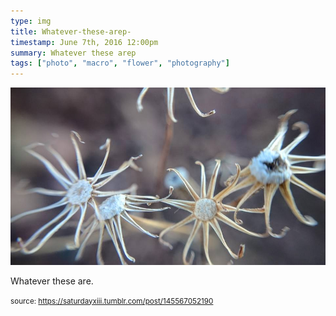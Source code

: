 ```yaml
---
type: img
title: Whatever-these-arep-
timestamp: June 7th, 2016 12:00pm
summary: Whatever these arep 
tags: ["photo", "macro", "flower", "photography"]
---
```

<img src="../media/145567052190.jpg"/>
                                                                                          
Whatever these are.
 
                                    
                
                
                
                
                                
<small>source: https://saturdayxiii.tumblr.com/post/145567052190</small>